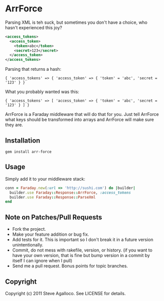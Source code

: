 ArrForce
========

Parsing XML is teh suck, but sometimes you don't have a choice, who hasn't experienced this joy?

```xml
<access_tokens>
  <access_token>
    <token>abc</token>
    <secret>123</secret>
  </access_token>
</access_tokens>
```

Parsing that returns a hash:

```
{ 'access_tokens' => { 'access_token' => { 'token' = 'abc', 'secret = '123' } }
```

What you probably wanted was this:

```
{ 'access_tokens' => [ 'access_token' => { 'token' = 'abc', 'secret = '123' } ] }
```

ArrForce is a Faraday middleware that will do that for you.  Just tell ArrForce what keys should be transformed into arrays and ArrForce will make sure they are.

Installation
------------
    gem install arr-force

Usage
-----

Simply add it to your middleware stack:

```ruby
conn = Faraday.new(:url => 'http://sushi.com') do |builder|
  builder.use Faraday::Response::ArrForce, :access_tokens
  builder.use Faraday::Response::ParseXml
end
```

Note on Patches/Pull Requests
-----------------------------

* Fork the project.
* Make your feature addition or bug fix.
* Add tests for it. This is important so I don't break it in a
  future version unintentionally.
* Commit, do not mess with rakefile, version, or history.
  (if you want to have your own version, that is fine but bump version in a commit by itself I can ignore when I pull)
* Send me a pull request. Bonus points for topic branches.

Copyright
---------

Copyright (c) 2011 Steve Agalloco. See LICENSE for details.